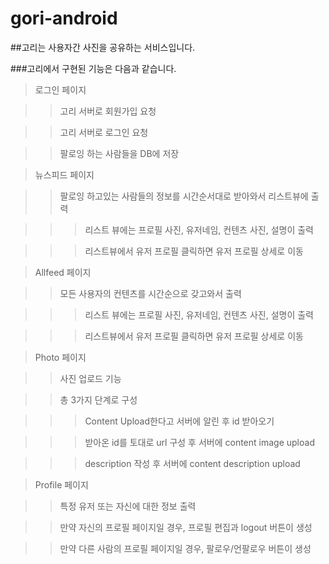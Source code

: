 # gori-android

##고리는 사용자간 사진을 공유하는 서비스입니다.

###고리에서 구현된 기능은 다음과 같습니다.

> 로그인 페이지

>> 고리 서버로 회원가입 요청

>> 고리 서버로 로그인 요청

>> 팔로잉 하는 사람들을 DB에 저장

> 뉴스피드 페이지

>> 팔로잉 하고있는 사람들의 정보를 시간순서대로 받아와서 리스트뷰에 출력

>>> 리스트 뷰에는 프로필 사진, 유저네임, 컨텐츠 사진, 설명이 출력

>>> 리스트뷰에서 유저 프로필 클릭하면 유저 프로필 상세로 이동

> Allfeed 페이지

>> 모든 사용자의 컨텐츠를 시간순으로 갖고와서 출력

>>> 리스트 뷰에는 프로필 사진, 유저네임, 컨텐츠 사진, 설명이 출력

>>> 리스트뷰에서 유저 프로필 클릭하면 유저 프로필 상세로 이동

> Photo 페이지

>> 사진 업로드 기능

>> 총 3가지 단계로 구성

>>> Content Upload한다고 서버에 알린 후 id 받아오기

>>> 받아온 id를 토대로 url 구성 후 서버에 content image upload

>>> description 작성 후 서버에 content description upload

> Profile 페이지

>> 특정 유저 또는 자신에 대한 정보 출력

>> 만약 자신의 프로필 페이지일 경우, 프로필 편집과 logout 버튼이 생성

>> 만약 다른 사람의 프로필 페이지일 경우, 팔로우/언팔로우 버튼이 생성

